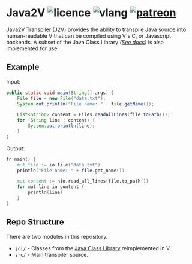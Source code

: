 # Java2V ![licence](https://img.shields.io/badge/licence-Unlicense-blue) ![vlang](https://img.shields.io/badge/%20V%20-0.2.4%202021.39.1-%236d8fc5)  [![patreon](https://img.shields.io/endpoint.svg?url=https%3A%2F%2Fshieldsio-patreon.vercel.app%2Fapi%3Fusername%3Disaiahp%26type%3Dpledges)](https://patreon.com/isaiahp)

Java2V Transpiler (J2V) provides the ability to transpile Java source into human-readable V that can be compiled using V's C, or Javascript backends.
A subset of the Java Class Library *([See docs](https://isaiahpatton.github.io/java2v/))* is also implemented for use.

## Example

Input:
```java
public static void main(String[] args) {
	File file = new File("data.txt");
	System.out.println("File name: " + file.getName());

	List<String> content = Files.readAllLines(file.toPath());
  	for (String line : content) {
		System.out.println(line);
  	}
}
```

Output:
```v
fn main() {
	mut file := io.file("data.txt")
	println("File name: " + file.get_name())

	mut content := nio.read_all_lines(file.to_path())
	for mut line in content {
		println(line)
	}
}
```

## Repo Structure

There are two modules in this repository.

- ``jcl/`` - Classes from the [Java Class Library](https://docs.oracle.com/javase/8/docs/api/) reimplemented in V.
- ``src/`` - Main transpiler source. 
